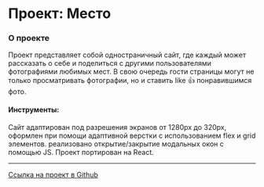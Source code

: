 
# Проект: Место

### О проекте
Проект представляет собой одностраничный сайт, где каждый может рассказать о себе и поделиться с другими пользователями фотографиями любимых мест. В свою очередь гости страницы могут не только просматривать фотографии, но и ставить like 👍 понравившимся фото.


#### Инструменты:
Сайт адаптирован под разрешения экранов от 1280px до 320px,
оформлен при помощи адаптивной верстки с использованием flex и grid элементов.
реализовано открытие/закрытие модальных окон с помощью JS.
Проект портирован на React.

***
[Ссылка на проект в Github]()

